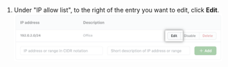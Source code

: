 1. Under "IP allow list", to the right of the entry you want to edit, click **Edit**.
  ![Edit allowed IP address button](/assets/images/help/security/ip-address-edit-button.png)
